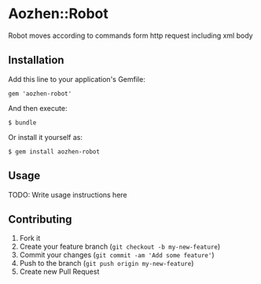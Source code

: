 # Aozhen::Robot

Robot moves according to commands form http request  including xml body

## Installation

Add this line to your application's Gemfile:

    gem 'aozhen-robot'

And then execute:

    $ bundle

Or install it yourself as:

    $ gem install aozhen-robot

## Usage

TODO: Write usage instructions here

## Contributing

1. Fork it
2. Create your feature branch (`git checkout -b my-new-feature`)
3. Commit your changes (`git commit -am 'Add some feature'`)
4. Push to the branch (`git push origin my-new-feature`)
5. Create new Pull Request
